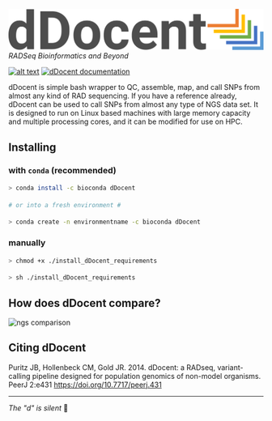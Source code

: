 ![logo](logo.png)
_RADSeq Bioinformatics and Beyond_

[![alt text](https://anaconda.org/bioconda/ddocent/badges/downloads.svg)](https://anaconda.org/bioconda/ddocent) 
[![dDocent documentation](https://img.shields.io/badge/documentation-website-informational?logo=Read%20The%20Docs&logoColor=white)](https://www.ddocent.com)

dDocent is simple bash wrapper to QC, assemble, map, and call SNPs from almost any kind of RAD sequencing. If you have a reference already, dDocent can be used to call SNPs from almost any type of NGS data set. It is designed to run on Linux based machines with large memory capacity and multiple processing cores, and it can be modified for use on HPC. 

## Installing

### with `conda` (recommended)
```bash
> conda install -c bioconda dDocent

# or into a fresh environment #

> conda create -n environmentname -c bioconda dDocent

```

### manually
```bash
> chmod +x ./install_dDocent_requirements

> sh ./install_dDocent_requirements
```

## How does dDocent compare?

![ngs comparison](https://github.com/jpuritz/dDocent/blob/master/Sample%20Comparsion.png)

## Citing dDocent
Puritz JB, Hollenbeck CM, Gold JR. 2014. dDocent: a RADseq, variant-calling pipeline designed for population genomics of non-model organisms. PeerJ 2:e431 https://doi.org/10.7717/peerj.431

-----

_The "d" is silent_ 🤫
